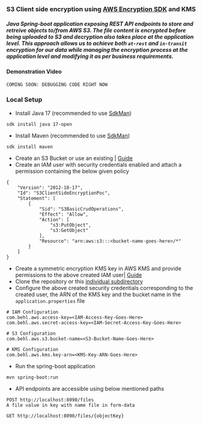 ### S3 Client side encryption using [AWS Encryption SDK](https://github.com/aws/aws-encryption-sdk-java) and KMS
##### Java Spring-boot application exposing REST API endpoints to store and retreive objects to/from AWS S3. The file content is encrypted before being uploaded to S3 and decryption also takes place at the application level. This approach allows us to achieve both `at-rest` and `in-transit` encryption for our data while managing the encryption process at the application level and modifying it as per business requirements.

#### Demonstration Video

```
COMING SOON: DEBUGGING CODE RIGHT NOW
```

### Local Setup
* Install Java 17 (recommended to use [SdkMan](https://sdkman.io))

```
sdk install java 17-open
```
* Install Maven (recommended to use [SdkMan](https://sdkman.io))

```
sdk install maven
```
* Create an S3 Bucket or use an existing | [Guide](https://docs.aws.amazon.com/AmazonS3/latest/userguide/creating-bucket.html)
* Create an IAM user with security credentials enabled and attach a permission containing the below given policy

```
{
    "Version": "2012-10-17",
    "Id": "S3ClientSideEncryptionPoc",
    "Statement": [
        {
            "Sid": "S3BasicCrudOperations",
            "Effect": "Allow",
            "Action": [
                "s3:PutObject",
                "s3:GetObject"
            ],
            "Resource": "arn:aws:s3:::<bucket-name-goes-here>/*"
        }
    ]
}
```
* Create a symmetric encryption KMS key in AWS KMS and provide permissions to the above created IAM user| [Guide](https://docs.aws.amazon.com/kms/latest/developerguide/create-keys.html)
* Clone the repository or this [individual subdirectory](https://github.com/hardikSinghBehl/aws-java-reference-pocs/blob/main/INDIVIDUAL_FOLDER_CLONE.md)
* Configure the above created security credentials corresponding to the created user, the ARN of the KMS key and the bucket name in the `application.properties` file

```
# IAM Configuration
com.behl.aws.access-key=<IAM-Access-Key-Goes-Here>
com.behl.aws.secret-access-key=<IAM-Secret-Access-Key-Goes-Here>

# S3 Configuration
com.behl.aws.s3.bucket-name=<S3-Bucket-Name-Goes-Here>

# KMS Configuration
com.behl.aws.kms.key-arn=<KMS-Key-ARN-Goes-Here>
```
* Run the spring-boot application

```
mvn spring-boot:run
```

* API endpoints are accessible using below mentioned paths
```
POST http://localhost:8090/files
A file value in key with name file in form-data
```
```
GET http://localhost:8090/files/{objectKey}
```
